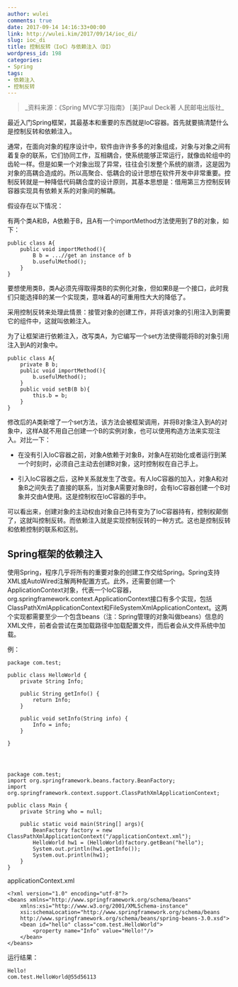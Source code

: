 ```yaml
---
author: wulei
comments: true
date: 2017-09-14 14:16:33+00:00
link: http://wulei.kim/2017/09/14/ioc_di/
slug: ioc_di
title: 控制反转（IoC）与依赖注入（DI）
wordpress_id: 198
categories:
- Spring
tags:
- 依赖注入
- 控制反转
---
```


<blockquote>_资料来源：《Spring MVC学习指南》 [美]Paul Deck著 人民邮电出版社_</blockquote>


最近入门Spring框架，其最基本和重要的东西就是IoC容器。首先就要搞清楚什么是控制反转和依赖注入。

通常，在面向对象的程序设计中，软件由许许多多的对象组成，对象与对象之间有着复杂的联系，它们协同工作，互相耦合，使系统能够正常运行，就像齿轮组中的齿轮一样。但是如果一个对象出现了异常，往往会引发整个系统的崩溃，这是因为对象的高耦合造成的。所以高聚合、低耦合的设计思想在软件开发中非常重要。控制反转就是一种降低代码耦合度的设计原则，其基本思想是：借用第三方控制反转容器实现具有依赖关系的对象间的解耦。

假设存在以下情况：

有两个类A和B，A依赖于B，且A有一个importMethod方法使用到了B的对象，如下：

    
    public class A{
        public void importMethod(){
            B b = ...//get an instance of b
            b.usefulMethod();
        }
    }


要想使用类B，类A必须先得取得类B的实例化对象，但如果B是一个接口，此时我们只能选择B的某一个实现类，意味着A的可重用性大大的降低了。

采用控制反转来处理此情景：接管对象的创建工作，并将该对象的引用注入到需要它的组件中，这就叫依赖注入。

为了让框架进行依赖注入，改写类A，为它编写一个set方法使得能将B的对象引用注入到A的对象中。

    
    public class A{
        private B b;
        public void importMethod(){
            b.usefulMethod();
        }
        public void setB(B b){
            this.b = b;
        }
    }


修改后的A类新增了一个set方法，该方法会被框架调用，并将B对象注入到A的对象中，这样A就不用自己创建一个B的实例对象，也可以使用构造方法来实现注入。对比一下：



 	
  * 在没有引入IoC容器之前，对象A依赖于对象B，对象A在初始化或者运行到某一个时刻时，必须自己主动去创建B对象，这时控制权在自己手上。

 	
  * 引入IoC容器之后，这种关系就发生了改变。有人IoC容器的加入，对象A和对象B之间失去了直接的联系，当对象A需要对象B时，会有IoC容器创建一个B对象并交由A使用。这是控制权在IoC容器的手中。


可以看出来，创建对象的主动权由对象自己持有变为了IoC容器持有，控制权颠倒了，这就叫控制反转。而依赖注入就是实现控制反转的一种方式。这也是控制反转和依赖控制的联系和区别。


## Spring框架的依赖注入


使用Spring，程序几乎将所有的重要对象的创建工作交给Spring。Spring支持XML或AutoWired注解两种配置方式。此外，还需要创建一个ApplicationContext对象，代表一个IoC容器，org.springframework.context.ApplicationContext接口有多个实现，包括ClassPathXmlApplicationContext和FileSystemXmlApplicationContext。这两个实现都需要至少一个包含beans（注：Spring管理的对象叫做beans）信息的XML文件，前者会尝试在类加载路径中加载配置文件，而后者会从文件系统中加载。

例：

    
    package com.test;
    
    public class HelloWorld {
    	private String Info;
    
    	public String getInfo() {
    		return Info;
    	}
    
    	public void setInfo(String info) {
    		Info = info;
    	}
    	
    }



    
    package com.test;
    import org.springframework.beans.factory.BeanFactory;
    import org.springframework.context.support.ClassPathXmlApplicationContext;
    
    public class Main {
    	private String who = null;
    	
    	public static void main(String[] args){
    		BeanFactory factory = new ClassPathXmlApplicationContext("/applicationContext.xml");
    		HelloWorld hw1 = (HelloWorld)factory.getBean("hello");
    		System.out.println(hw1.getInfo());
    		System.out.println(hw1);
    	}
    }


applicationContext.xml

    
    <?xml version="1.0" encoding="utf-8"?>
    <beans xmlns="http://www.springframework.org/schema/beans"
    	xmlns:xsi="http://www.w3.org/2001/XMLSchema-instance"
    	xsi:schemaLocation="http://www.springframework.org/schema/beans 
    	http://www.springframework.org/schema/beans/spring-beans-3.0.xsd">
    	<bean id="hello" class="com.test.HelloWorld">
    		<property name="Info" value="Hello!"/>
    	</bean>
    </beans>


运行结果：

    
    Hello!
    com.test.HelloWorld@55d56113



